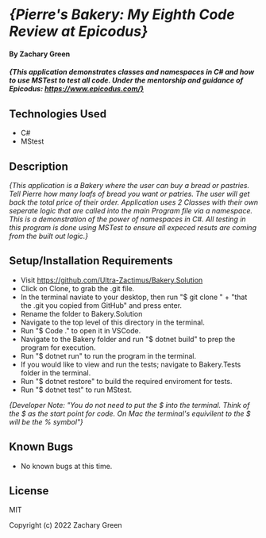 # _{Pierre's Bakery: My Eighth Code Review at Epicodus}_

#### By Zachary Green

#### _{This application demonstrates classes and namespaces in C# and how to use MSTest to test all code. Under the mentorship and guidance of Epicodus: https://www.epicodus.com/}_

## Technologies Used
* C#
* MStest

## Description

_{This application is a Bakery where the user can buy a bread or pastries. Tell Pierre how many loafs of bread you want or patries. The user will get back the total price of their order. Application uses 2 Classes with their own seperate logic that are called into the main Program file via a namespace. This is a demonstration of the power of namespaces in C#. All testing in this program is done using MSTest to ensure all expeced resuts are coming from the built out logic.}_

## Setup/Installation Requirements

* Visit https://github.com/Ultra-Zactimus/Bakery.Solution
* Click on Clone, to grab the .git file.
* In the terminal naviate to your desktop, then run "$ git clone " + "that the .git you copied from GitHub" and press enter.
* Rename the folder to Bakery.Solution
* Navigate to the top level of this directory in the terminal.
* Run "$ Code ." to open it in VSCode.
* Navigate to the Bakery folder and run "$ dotnet build" to prep the program for execution.
* Run "$ dotnet run" to run the program in the terminal.
* If you would like to view and run the tests; navigate to Bakery.Tests folder in the terminal.
* Run "$ dotnet restore" to build the required enviroment for tests.
* Run "$ dotnet test" to run MStest.

_{Developer Note: "You do not need to put the $ into the terminal. Think of the $ as the start point for code. On Mac the terminal's equivilent to the $ will be the % symbol"}_

## Known Bugs

* No known bugs at this time.

## License

MIT

Copyright (c) 2022 Zachary Green  